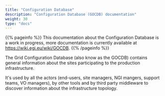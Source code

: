 ```yaml
---
title: "Configuration Database"
description: "Configuration Database (GOCDB) documentation"
weight: 30
type: "docs"
---
```


{{% pageinfo %}} This documentation about the Configuration Database is a work
in progress, more documentation is currently available at
https://wiki.egi.eu/wiki/GOCDB. {{% /pageinfo %}}

The Grid Configuration Database (also know as the GOCDB) contains general
information about the sites participating to the production infrastructure.

It's used by all the actors (end-users, site managers, NGI mangers, support
teams, VO managers), by other tools and by third party middleware to discover
information about the infrastructure topology.
